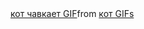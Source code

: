 <div class="tenor-gif-embed" data-postid="23807448" data-share-method="host" data-aspect-ratio="1.375" data-width="100%"><a href="https://tenor.com/view/%D0%BA%D0%BE%D1%82-%D1%87%D0%B0%D0%B2%D0%BA%D0%B0%D0%B5%D1%82-%D1%81%D0%BC%D0%BE%D1%82%D1%80%D0%B8%D1%82%D0%B2%D0%BA%D0%B0%D0%BC%D0%B5%D1%80%D1%83-gif-23807448">кот чавкает GIF</a>from <a href="https://tenor.com/search/%D0%BA%D0%BE%D1%82-gifs">кот GIFs</a></div> <script type="text/javascript" async src="https://tenor.com/embed.js"></script>
